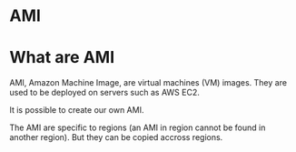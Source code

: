 # AMI

# What are AMI

AMI, Amazon Machine Image, are virtual machines (VM) images. They are used to be deployed on servers such as AWS EC2.

It is possible to create our own AMI.

The AMI are specific to regions (an AMI in region cannot be found in another region). But they can be copied accross regions.
